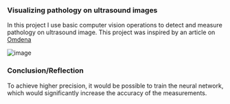 ### Visualizing pathology on ultrasound images
In this project I use basic computer vision operations to detect and measure pathology on ultrasound image.
This project was inspired by an article on [Omdena](https://omdena.com/blog/pathology-streamlit/)

![image](https://github.com/k-malicki/CV-Visualizing-pathology-on-ultrasound-images/assets/141445691/9b5c91b1-9560-4169-a1d2-33ed739af187)

### Conclusion/Reflection
To achieve higher precision, it would be possible to train the neural network, which would significantly increase the accuracy of the measurements.
